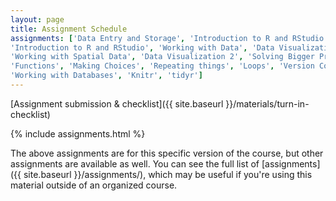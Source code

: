 ```yaml
---
layout: page
title: Assignment Schedule
assignments: ['Data Entry and Storage', 'Introduction to R and RStudio',
'Introduction to R and RStudio', 'Working with Data', 'Data Visualization',
'Working with Spatial Data', 'Data Visualization 2', 'Solving Bigger Problems', 
'Functions', 'Making Choices', 'Repeating things', 'Loops', 'Version Control',
'Working with Databases', 'Knitr', 'tidyr']
---
```


[Assignment submission & checklist]({{ site.baseurl }}/materials/turn-in-checklist)

{% include assignments.html %}

The above assignments are for this specific version of the course, but other
assignments are available as well. You can see the full list of
[assignments]({{ site.baseurl }}/assignments/), which may be useful if you're using this material
outside of an organized course.

<!-- Schedule Management
- Update the `assignments:` list with `title:` from `assignments/` files. 
- Add 'Template' to `assignments:` to view the course template from `docs/`. 
- The remaining content should be left AS IS.
-->
